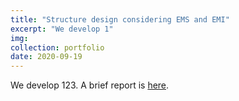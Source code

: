 ```yaml
---
title: "Structure design considering EMS and EMI"
excerpt: "We develop 1"
img:
collection: portfolio
date: 2020-09-19
---
```


We develop 123. A brief report is [here](https://mp.weixin.qq.com/s?__biz=MzUzNjAxMzk2Ng==&mid=2247483891&idx=1&sn=e16919256e323860ef9ae8f3b745502d&chksm=fafdfc12cd8a75043244d0d165637cd0b6ab77c2d60003020c27be792eadc3386acd981fcf0c&scene=38&key=dde74055d373006c24a570c9a8dd102303a1e0e88559ce8156c91bee1b262511136e92ea3d7f3e69ed6b885beb975d1b71453016d4eb6e2a043b6a76d581ea86ecc36d75e1087ef61e6780b08e1045d425c9370b5ecfe4aa64a278dc25e09482f40284db671b6c46484c3a7bac0bb0126413fd85796de211400ac7eb35419eaa&ascene=7&uin=MjI0MDI3ODQ3NQ%3D%3D&devicetype=Windows+11+x64&version=63090217&lang=zh_CN&session_us=gh_dfd7b8e0b575&countrycode=CN&exportkey=n_ChQIAhIQfiBrlT835N5BTm9BAHjSWhLvAQIE97dBBAEAAAAAAIVbCslAe7wAAAAOpnltbLcz9gKNyK89dVj0ytomNbe41viNiB0crS79BUBGKvE2lHaKVY0eKn%2BEyiLKaGIb6%2Fl5pJhGHD8zP6fJSs7dz%2Fpq45KsaFKwSDRBYtDEb8k0XEYW%2Bq2EVQsxRJHyz4g87MPSS3vMT4Cm2JfeLjVEf%2F7emltXb7FOM2%2BOUcxfnCObyX%2BnAa4h5ZAXqxhQwGW7ooTLptUZ9fdEwVRWzXhzrmIorFhNVOas6hQ16Bg%2B1CqRdIZH%2FoGw0DtsZr3MzJbfEOSb65B6q4rv38FnktOHL8%2BRQNnb&acctmode=0&pass_ticket=D%2FauTKZzCuOd1hdj7JR5afF5L7UGJwuDheYUd4J%2BQchcDZsltFbwYpPH2MRpnKHri%2BPbUMILyY1T1lAL8pWQpg%3D%3D&wx_header=1&fontgear=2).
